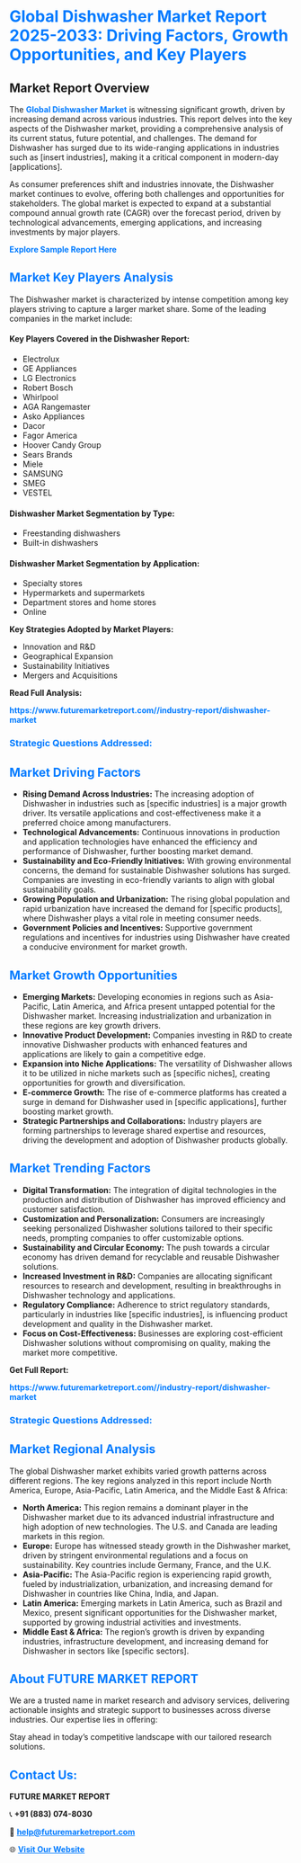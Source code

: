 <h1 style="color: #007BFF;">Global Dishwasher Market Report 2025-2033: Driving Factors, Growth Opportunities, and Key Players</h1>

<section id="overview">
<h2>Market Report Overview</h2>
<p>The <a href="https://www.futuremarketreport.com//industry-report/dishwasher-market" style="color: #007BFF; text-decoration: none;"><strong>Global Dishwasher Market</strong></a> is witnessing significant growth, driven by increasing demand across various industries. This report delves into the key aspects of the Dishwasher market, providing a comprehensive analysis of its current status, future potential, and challenges. The demand for Dishwasher has surged due to its wide-ranging applications in industries such as [insert industries], making it a critical component in modern-day [applications].</p>
<p>As consumer preferences shift and industries innovate, the Dishwasher market continues to evolve, offering both challenges and opportunities for stakeholders. The global market is expected to expand at a substantial compound annual growth rate (CAGR) over the forecast period, driven by technological advancements, emerging applications, and increasing investments by major players.</p>
</section>

<section id="overview">
<p><a href="https://www.futuremarketreport.com//request-sample/reportId=56786" style="color: #007BFF; text-decoration: none;"><strong>Explore Sample Report Here</strong></a></p>
</section>

<section id="key-players">
<h2 style="color: #007BFF;">Market Key Players Analysis</h2>
<p>The Dishwasher market is characterized by intense competition among key players striving to capture a larger market share. Some of the leading companies in the market include:</p>
<h4>Key Players Covered in the Dishwasher Report:</h4>
<ul><li>Electrolux</li><li>GE Appliances</li><li>LG Electronics</li><li>Robert Bosch</li><li>Whirlpool</li><li>AGA Rangemaster</li><li>Asko Appliances</li><li>Dacor</li><li>Fagor America</li><li>Hoover Candy Group</li><li>Sears Brands</li><li>Miele</li><li>SAMSUNG</li><li>SMEG</li><li>VESTEL</li></ul>
<h4>Dishwasher Market Segmentation by Type:</h4>
<ul><li>Freestanding dishwashers</li><li>Built-in dishwashers</li></ul>

<h4>Dishwasher Market Segmentation by Application:</h4>
<ul><li>Specialty stores</li><li>Hypermarkets and supermarkets</li><li>Department stores and home stores</li><li>Online</li></ul>
<p><strong>Key Strategies Adopted by Market Players:</strong></p>
<ul>
<li>Innovation and R&D</li>
<li>Geographical Expansion</li>
<li>Sustainability Initiatives</li>
<li>Mergers and Acquisitions</li>
</ul>
</section>

<section>
<p><strong>Read Full Analysis: </strong></p><a href="https://www.futuremarketreport.com//industry-report/dishwasher-market" style="color: #007BFF; text-decoration: none;"><strong>https://www.futuremarketreport.com//industry-report/dishwasher-market</strong></a>
<h3 style="color: #007BFF;">Strategic Questions Addressed:</h3>
</section>

<section id="driving-factors">
<h2 style="color: #007BFF;">Market Driving Factors</h2>
<ul>
<li><strong>Rising Demand Across Industries:</strong> The increasing adoption of Dishwasher in industries such as [specific industries] is a major growth driver. Its versatile applications and cost-effectiveness make it a preferred choice among manufacturers.</li>
<li><strong>Technological Advancements:</strong> Continuous innovations in production and application technologies have enhanced the efficiency and performance of Dishwasher, further boosting market demand.</li>
<li><strong>Sustainability and Eco-Friendly Initiatives:</strong> With growing environmental concerns, the demand for sustainable Dishwasher solutions has surged. Companies are investing in eco-friendly variants to align with global sustainability goals.</li>
<li><strong>Growing Population and Urbanization:</strong> The rising global population and rapid urbanization have increased the demand for [specific products], where Dishwasher plays a vital role in meeting consumer needs.</li>
<li><strong>Government Policies and Incentives:</strong> Supportive government regulations and incentives for industries using Dishwasher have created a conducive environment for market growth.</li>
</ul>
</section>

<section id="growth-opportunities">
<h2 style="color: #007BFF;">Market Growth Opportunities</h2>
<ul>
<li><strong>Emerging Markets:</strong> Developing economies in regions such as Asia-Pacific, Latin America, and Africa present untapped potential for the Dishwasher market. Increasing industrialization and urbanization in these regions are key growth drivers.</li>
<li><strong>Innovative Product Development:</strong> Companies investing in R&D to create innovative Dishwasher products with enhanced features and applications are likely to gain a competitive edge.</li>
<li><strong>Expansion into Niche Applications:</strong> The versatility of Dishwasher allows it to be utilized in niche markets such as [specific niches], creating opportunities for growth and diversification.</li>
<li><strong>E-commerce Growth:</strong> The rise of e-commerce platforms has created a surge in demand for Dishwasher used in [specific applications], further boosting market growth.</li>
<li><strong>Strategic Partnerships and Collaborations:</strong> Industry players are forming partnerships to leverage shared expertise and resources, driving the development and adoption of Dishwasher products globally.</li>
</ul>
</section>

<section id="trending-factors">
<h2 style="color: #007BFF;">Market Trending Factors</h2>
<ul>
<li><strong>Digital Transformation:</strong> The integration of digital technologies in the production and distribution of Dishwasher has improved efficiency and customer satisfaction.</li>
<li><strong>Customization and Personalization:</strong> Consumers are increasingly seeking personalized Dishwasher solutions tailored to their specific needs, prompting companies to offer customizable options.</li>
<li><strong>Sustainability and Circular Economy:</strong> The push towards a circular economy has driven demand for recyclable and reusable Dishwasher solutions.</li>
<li><strong>Increased Investment in R&D:</strong> Companies are allocating significant resources to research and development, resulting in breakthroughs in Dishwasher technology and applications.</li>
<li><strong>Regulatory Compliance:</strong> Adherence to strict regulatory standards, particularly in industries like [specific industries], is influencing product development and quality in the Dishwasher market.</li>
<li><strong>Focus on Cost-Effectiveness:</strong> Businesses are exploring cost-efficient Dishwasher solutions without compromising on quality, making the market more competitive.</li>
</ul>
</section>

<section>
<p><strong>Get Full Report: </strong></p><a href="https://www.futuremarketreport.com//industry-report/dishwasher-market" style="color: #007BFF; text-decoration: none;"><strong>https://www.futuremarketreport.com//industry-report/dishwasher-market</strong></a>
<h3 style="color: #007BFF;">Strategic Questions Addressed:</h3>
</section>


<section id="regional-analysis">
<h2 style="color: #007BFF;">Market Regional Analysis</h2>
<p>The global Dishwasher market exhibits varied growth patterns across different regions. The key regions analyzed in this report include North America, Europe, Asia-Pacific, Latin America, and the Middle East & Africa:</p>
<ul>
<li><strong>North America:</strong> This region remains a dominant player in the Dishwasher market due to its advanced industrial infrastructure and high adoption of new technologies. The U.S. and Canada are leading markets in this region.</li>
<li><strong>Europe:</strong> Europe has witnessed steady growth in the Dishwasher market, driven by stringent environmental regulations and a focus on sustainability. Key countries include Germany, France, and the U.K.</li>
<li><strong>Asia-Pacific:</strong> The Asia-Pacific region is experiencing rapid growth, fueled by industrialization, urbanization, and increasing demand for Dishwasher in countries like China, India, and Japan.</li>
<li><strong>Latin America:</strong> Emerging markets in Latin America, such as Brazil and Mexico, present significant opportunities for the Dishwasher market, supported by growing industrial activities and investments.</li>
<li><strong>Middle East & Africa:</strong> The region’s growth is driven by expanding industries, infrastructure development, and increasing demand for Dishwasher in sectors like [specific sectors].</li>
</ul>
</section>

<footer>
<h2 style="color: #007BFF;">About FUTURE MARKET REPORT</h2>
<p>We are a trusted name in market research and advisory services, delivering actionable insights and strategic support to businesses across diverse industries. Our expertise lies in offering:</p>

<p>Stay ahead in today’s competitive landscape with our tailored research solutions.</p>

<h2 style="color: #007BFF;">Contact Us:</h2>
<p><strong>FUTURE MARKET REPORT</strong></p>
<p>📞 <strong>+91 (883) 074-8030</strong></p>
<p>📧 <strong><a href="mailto:help@futuremarketreport.com" style="color: #007BFF;">help@futuremarketreport.com</a></strong></p>
<p>🌐 <strong><a href="https://www.futuremarketreport.com/" style="color: #007BFF;">Visit Our Website</a></strong></p>
</footer>